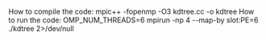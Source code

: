How to compile the code:
mpic++ -fopenmp -O3 kdtree.cc -o kdtree
How to run the code:
OMP_NUM_THREADS=6 mpirun -np 4 --map-by slot:PE=6 ./kdtree 2>/dev/null

